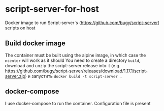 # script-server-for-host
Docker image to run Script-server's (https://github.com/bugy/script-server) scripts on host

## Build docker image
The container must be built using the alpine image, in which case the `nsenter` will work as it should
You need to create a directory `build`, download and unzip the script-server release into it (e.g. https://github.com/bugy/script-server/releases/download/1.17.1/script-server.zip)
и запустить `docker build -t script-server .`

## docker-compose
I use docker-compose to run the container. Configuration file is present
